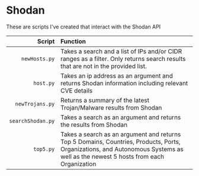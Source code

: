 # Shodan
These are scripts I've created that interact with the Shodan API

Script | Function
-----: | :-------
`newHosts.py` | Takes a search and a list of IPs and/or CIDR ranges as a filter. Only returns search results that are not in the provided list.
`host.py` | Takes an ip address as an argument and returns Shodan information including relevant CVE details
`newTrojans.py` | Returns a summary of the latest Trojan/Malware results from Shodan
`searchShodan.py` |	Takes a search as an argument and returns the results from Shodan
`top5.py` | Takes a search as an argument and returns Top 5 Domains, Countries, Products, Ports, Organizations, and Autonomous Systems as well as the newest 5 hosts from each Organization
